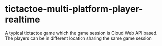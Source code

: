 # tictactoe-multi-platform-player-realtime
A typical tictactoe game which the game session is Cloud Web API based. The players can be in different location sharing the same game session
